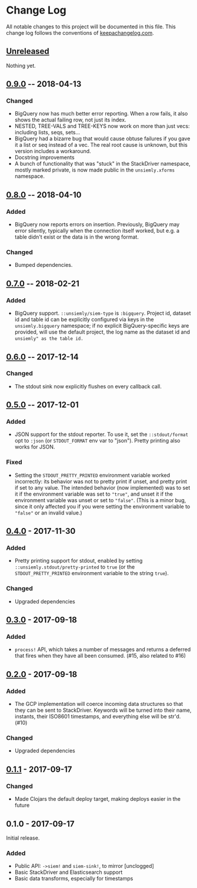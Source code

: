 # Change Log

All notable changes to this project will be documented in this file. This change log follows the conventions of [keepachangelog.com](http://keepachangelog.com/).

## [Unreleased]

Nothing yet.

## [0.9.0] -- 2018-04-13

### Changed

- BigQuery now has much better error reporting. When a row fails, it also shows
  the actual failing row, not just its index.
- NESTED, TREE-VALS and TREE-KEYS now work on more than just vecs: including
  lists, seqs, sets...
- BigQuery had a bizarre bug that would cause obtuse failures if you gave it a
  list or seq instead of a vec. The real root cause is unknown, but this version
  includes a workaround.
- Docstring improvements
- A bunch of functionality that was "stuck" in the StackDriver namespace, mostly
  marked private, is now made public in the `unsiemly.xforms` namespace.

## [0.8.0] -- 2018-04-10

### Added

- BigQuery now reports errors on insertion. Previously, BigQuery may error
  silently, typically when the connection itself worked, but e.g. a table didn't
  exist or the data is in the wrong format.

### Changed

- Bumped dependencies.

## [0.7.0] -- 2018-02-21

### Added

- BigQuery support. `::unsiemly/siem-type` is `:bigquery`. Project id, dataset
  id and table id can be explicitly configured via keys in the
  `unsiemly.bigquery` namespace; if no explicit BigQuery-specific keys are
  provided, will use the default project, the log name as the dataset id and
  `unsiemly" as the table id.`

## [0.6.0] -- 2017-12-14

### Changed

- The stdout sink now explicitly flushes on every callback call.

## [0.5.0] -- 2017-12-01

### Added

- JSON support for the stdout reporter. To use it, set the `::stdout/format` opt
  to `:json` (or `STDOUT_FORMAT` env var to "json"). Pretty printing also works
  for JSON.

### Fixed

- Setting the `STDOUT_PRETTY_PRINTED` environment variable worked incorrectly:
  its behavior was not to pretty print if unset, and pretty print if set to any
  value. The intended behavior (now implemented) was to set it if the
  environment variable was set to `"true"`, and unset it if the environment
  variable was unset or set to `"false"`. (This is a minor bug, since it only
  affected you if you were setting the environment variable to `"false"` or an
  invalid value.)

## [0.4.0] - 2017-11-30

### Added

- Pretty printing support for stdout, enabled by setting
  `::unsiemly.stdout/pretty-printed` to `true` (or the `STDOUT_PRETTY_PRINTED`
  environment variable to the string `true`).

### Changed

- Upgraded dependencies

## [0.3.0] - 2017-09-18

### Added

- `process!` API, which takes a number of messages and returns a deferred that
   fires when they have all been consumed. (#15, also related to #16)

## [0.2.0] - 2017-09-18

### Added

- The GCP implementation will coerce incoming data structures so that they can
  be sent to StackDriver. Keywords will be turned into their name, instants,
  their ISO8601 timestamps, and everything else will be str'd. (#10)

### Changed

- Upgraded dependencies

## [0.1.1] - 2017-09-17

### Changed

- Made Clojars the default deploy target, making deploys easier in the future

## 0.1.0 - 2017-09-17

Initial release.

### Added

- Public API: `->siem!` and `siem-sink!`, to mirror [unclogged]
- Basic StackDriver and Elasticsearch support
- Basic data transforms, especially for timestamps

[Unreleased]: https://github.com/latacora/unsiemly/compare/0.9.0...HEAD
[0.9.0]: https://github.com/latacora/unsiemly/compare/0.8.0...0.9.0
[0.8.0]: https://github.com/latacora/unsiemly/compare/0.7.0...0.8.0
[0.7.0]: https://github.com/latacora/unsiemly/compare/0.6.0...0.7.0
[0.6.0]: https://github.com/latacora/unsiemly/compare/0.5.0...0.6.0
[0.5.0]: https://github.com/latacora/unsiemly/compare/0.4.0...0.5.0
[0.4.0]: https://github.com/latacora/unsiemly/compare/0.3.0...0.4.0
[0.3.0]: https://github.com/latacora/unsiemly/compare/0.2.0...0.3.0
[0.2.0]: https://github.com/latacora/unsiemly/compare/0.1.1...0.2.0
[0.1.1]: https://github.com/latacora/unsiemly/compare/0.1.0...0.1.1
